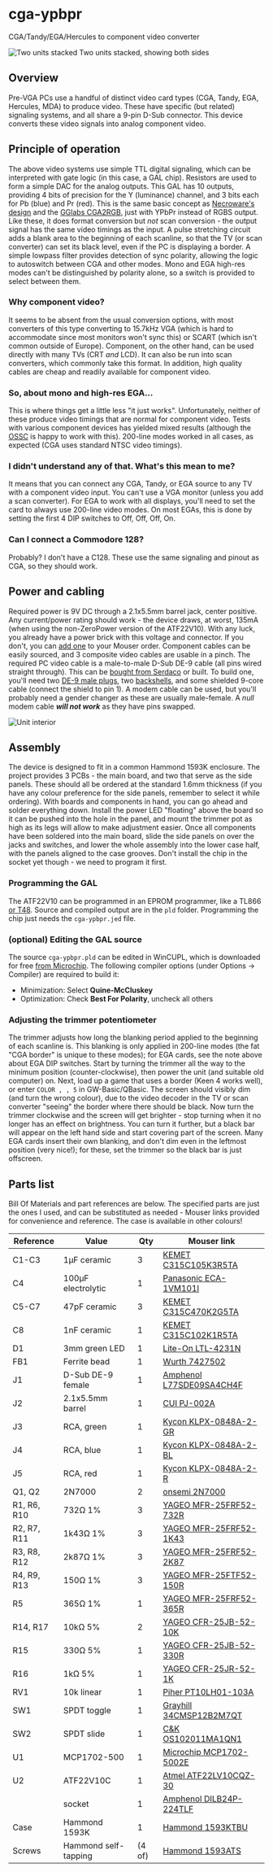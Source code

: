 # cga-ypbpr
 CGA/Tandy/EGA/Hercules to component video converter

![Two units stacked](/img/2ofthem.jpg)
Two units stacked, showing both sides

## Overview
Pre-VGA PCs use a handful of distinct video card types (CGA, Tandy, EGA, Hercules, MDA) to produce video. These have specific (but related) signaling systems, and all share a 9-pin D-Sub connector. This device converts these video signals into analog component video.

## Principle of operation
The above video systems use simple TTL digital signaling, which can be interpreted with gate logic (in this case, a GAL chip). Resistors are used to form a simple DAC for the analog outputs. This GAL has 10 outputs, providing 4 bits of precision for the Y (luminance) channel, and 3 bits each for Pb (blue) and Pr (red). This is the same basic concept as [Necroware's design](https://github.com/necroware/mce-adapter) and the [GGlabs CGA2RGB](https://gglabs.us/node/2284), just with YPbPr instead of RGBS output. Like these, it does format conversion but *not* scan conversion - the output signal has the same video timings as the input. A pulse stretching circuit adds a blank area to the beginning of each scanline, so that the TV (or scan converter) can set its black level, even if the PC is displaying a border. A simple lowpass filter provides detection of sync polarity, allowing the logic to autoswitch between CGA and other modes. Mono and EGA high-res modes can't be distinguished by polarity alone, so a switch is provided to select between them.

### Why component video?
It seems to be absent from the usual conversion options, with most converters of this type converting to 15.7kHz VGA (which is hard to accommodate since most monitors won't sync this) or SCART (which isn't common outside of Europe). Component, on the other hand, can be used directly with many TVs (CRT *and* LCD). It can also be run into scan converters, which commonly take this format. In addition, high quality cables are cheap and readily available for component video.

### So, about mono and high-res EGA...
This is where things get a little less "it just works". Unfortunately, neither of these produce video timings that are normal for component video. Tests with various component devices has yielded mixed results (although the [OSSC](https://videogameperfection.com/products/open-source-scan-converter/) is happy to work with this). 200-line modes worked in all cases, as expected (CGA uses standard NTSC video timings).

### I didn't understand any of that. What's this mean to me?
It means that you can connect any CGA, Tandy, or EGA source to any TV with a component video input. You can't use a VGA monitor (unless you add a scan converter). For EGA to work with all displays, you'll need to set the card to always use 200-line video modes. On most EGAs, this is done by setting the first 4 DIP switches to Off, Off, Off, On.

### Can I connect a Commodore 128?
Probably? I don't have a C128. These use the same signaling and pinout as CGA, so they should work.

## Power and cabling
Required power is 9V DC through a 2.1x5.5mm barrel jack, center positive. Any current/power rating should work - the device draws, at worst, 135mA (when using the non-ZeroPower version of the ATF22V10). With any luck, you already have a power brick with this voltage and connector. If you don't, you can [add one](https://www.mouser.com/ProductDetail/552-AA03A-090A-R) to your Mouser order. Component cables can be easily sourced, and 3 composite video cables are usable in a pinch. The required PC video cable is a male-to-male D-Sub DE-9 cable (all pins wired straight through). This can be [bought from Serdaco](https://www.serdashop.com/9-Pin-video-cable-2m) or built. To build one, you'll need two [DE-9 male plugs](https://www.mouser.com/ProductDetail/523-L717SDE09P), two [backshells](https://www.mouser.com/ProductDetail/156-2009-EX), and some shielded 9-core cable (connect the shield to pin 1). A modem cable can be used, but you'll probably need a gender changer as these are usually male-female. A *null* modem cable ***will not work*** as they have pins swapped.

![Unit interior](/img/interior.jpg)

## Assembly
The device is designed to fit in a common Hammond 1593K enclosure. The project provides 3 PCBs - the main board, and two that serve as the side panels. These should all be ordered at the standard 1.6mm thickness (if you have any colour preference for the side panels, remember to select it while ordering). With boards and components in hand, you can go ahead and solder everything down. Install the power LED "floating" above the board so it can be pushed into the hole in the panel, and mount the trimmer pot as high as its legs will allow to make adjustment easier. Once all components have been soldered into the main board, slide the side panels on over the jacks and switches, and lower the whole assembly into the lower case half, with the panels aligned to the case grooves. Don't install the chip in the socket yet though - we need to program it first.

### Programming the GAL
The ATF22V10 can be programmed in an EPROM programmer, like a TL866 [or T48](https://xgecu.myshopify.com/collections/xgecu-t48-tl866ii-3g-programmer). Source and compiled output are in the `pld` folder. Programming the chip just needs the `cga-ypbpr.jed` file.

### (optional) Editing the GAL source
The source `cga-ypbpr.pld` can be edited in WinCUPL, which is downloaded for free [from Microchip](https://www.microchip.com/en-us/products/fpgas-and-plds/spld-cplds/pld-design-resources). The following compiler options (under Options → Compiler) are required to build it:

- Minimization: Select **Quine-McCluskey**
- Optimization: Check **Best For Polarity**, uncheck all others

### Adjusting the trimmer potentiometer
The trimmer adjusts how long the blanking period applied to the beginning of each scanline is. This blanking is only applied in 200-line modes (the fat "CGA border" is unique to these modes); for EGA cards, see the note above about EGA DIP switches. Start by turning the trimmer all the way to the minimum position (counter-clockwise), then power the unit (and suitable old computer) on. Next, load up a game that uses a border (Keen 4 works well), or enter `COLOR , , 5` in GW-Basic/QBasic. The screen should visibly dim (and turn the wrong colour), due to the video decoder in the TV or scan converter "seeing" the border where there should be black. Now turn the trimmer clockwise and the screen will get brighter - stop turning when it no longer has an effect on brightness. You can turn it further, but a black bar will appear on the left hand side and start covering part of the screen. Many EGA cards insert their own blanking, and don't dim even in the leftmost position (very nice!); for these, set the trimmer so the black bar is just offscreen.

## Parts list
Bill Of Materials and part references are below. The specified parts are just the ones I used, and can be substituted as needed - Mouser links provided for convenience and reference. The case is available in other colours!

| Reference | Value | Qty | Mouser link |
| --------- | ----- | --- | ----------- |
| C1-C3 | 1μF ceramic | 3 | [KEMET C315C105K3R5TA](https://www.mouser.com/ProductDetail/80-C315C105K3R) |
| C4 | 100μF electrolytic | 1 | [Panasonic ECA-1VM101I](https://www.mouser.com/ProductDetail/667-ECA-1VM101I) |
| C5-C7 | 47pF ceramic | 3 | [KEMET C315C470K2G5TA](https://www.mouser.com/ProductDetail/80-C315C470K2G) |
| C8 | 1nF ceramic | 1 | [KEMET C315C102K1R5TA](https://www.mouser.com/ProductDetail/80-C315C102K1R) |
| D1 | 3mm green LED | 1 | [Lite-On LTL-4231N](https://www.mouser.com/ProductDetail/859-LTL-4231N) |
| FB1 | Ferrite bead | 1 | [Wurth 7427502](https://www.mouser.com/ProductDetail/710-7427502) |
| J1 | D-Sub DE-9 female | 1 | [Amphenol L77SDE09SA4CH4F](https://www.mouser.com/ProductDetail/523-L77SDE09SA4CH4F) |
| J2 | 2.1x5.5mm barrel | 1 | [CUI PJ-002A](https://www.mouser.com/ProductDetail/490-PJ-002A) |
| J3 | RCA, green | 1 | [Kycon KLPX-0848A-2-GR](https://www.mouser.com/ProductDetail/806-KLPX-0848A-2-GR) |
| J4 | RCA, blue | 1 | [Kycon KLPX-0848A-2-BL](https://www.mouser.com/ProductDetail/806-KLPX-0848A-2-BL) |
| J5 | RCA, red | 1 | [Kycon KLPX-0848A-2-R](https://www.mouser.com/ProductDetail/806-KLPX-0848A-2-R) |
| Q1, Q2 | 2N7000 | 2 | [onsemi 2N7000](https://www.mouser.com/ProductDetail/512-2N7000BU) |
| R1, R6, R10 | 732Ω 1% | 3 | [YAGEO MFR-25FRF52-732R](https://www.mouser.com/ProductDetail/603-MFR-25FRF52-732R) |
| R2, R7, R11 | 1k43Ω 1% | 3 | [YAGEO MFR-25FRF52-1K43](https://www.mouser.com/ProductDetail/603-MFR-25FRF521K43) |
| R3, R8, R12 | 2k87Ω 1% | 3 | [YAGEO MFR-25FRF52-2K87](https://www.mouser.com/ProductDetail/603-MFR-25FRF522K87) |
| R4, R9, R13 | 150Ω 1% | 3 | [YAGEO MFR-25FTF52-150R](https://www.mouser.com/ProductDetail/603-MFR-25FTF52-150R) |
| R5 | 365Ω 1% | 1 | [YAGEO MFR-25FRF52-365R](https://www.mouser.com/ProductDetail/603-MFR-25FRF52-365R) |
| R14, R17 | 10kΩ 5%| 2 | [YAGEO CFR-25JB-52-10K](https://www.mouser.com/ProductDetail/603-CFR-25JB-52-10K) |
| R15 | 330Ω 5% | 1 | [YAGEO CFR-25JB-52-330R](https://www.mouser.com/ProductDetail/603-CFR-25JB-52-330R) |
| R16 | 1kΩ 5% | 1 | [YAGEO CFR-25JR-52-1K](https://www.mouser.com/ProductDetail/603-CFR-25JR-521K) |
| RV1 | 10k linear | 1 | [Piher PT10LH01-103A](https://www.mouser.com/ProductDetail/531-PT10H-10K) |
| SW1 | SPDT toggle | 1 | [Grayhill 34CMSP12B2M7QT](https://www.mouser.com/ProductDetail/706-34CMSP12B2M7QT) |
| SW2 | SPDT slide | 1 | [C&K OS102011MA1QN1](https://www.mouser.com/ProductDetail/611-OS102011MA1QN1) |
| U1 | MCP1702-500 | 1 | [Microchip MCP1702-5002E](https://www.mouser.com/ProductDetail/579-MCP1702-5002E/TO) |
| U2 | ATF22V10C | 1 | [Atmel ATF22LV10CQZ-30](https://www.mouser.com/ProductDetail/556-AF22LV10CQZ-30PU) |
| | socket | 1 | [Amphenol DILB24P-224TLF](https://www.mouser.com/ProductDetail/649-DILB24P-224TLF) |
| Case | Hammond 1593K | 1 | [Hammond 1593KTBU](https://www.mouser.com/ProductDetail/546-1593KTBU) |
| Screws | Hammond self-tapping | (4 of) | [Hammond 1593ATS](https://www.mouser.com/ProductDetail/546-1593ATS100) |
